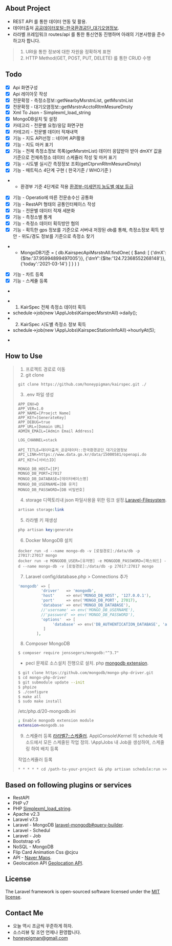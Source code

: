 ## About Project
- REST API 를 통한 데이터 연동 및 활용.
- 데이터출처 [공공데이터포털::한국환경공단_대기오염정보](https://www.data.go.kr/data/15000581/openapi.do).
- 라라벨 프레임워크 routes/api 를 통한 통신연동 진행하며 아래의 기본사항을 준수하고자 합니다.
> 1) URI을 통한 정보에 대한 자원을 정확하게 표현
> 2) HTTP Method(GET, POST, PUT, DELETE) 를 통한 CRUD 수행

## Todo
- [X] Api 화면구성
- [X] Api 레이아웃 작성
- [X] 전문확정 - 측정소정보::getNearbyMsrstnList, getMsrstnList
- [X] 전문확정 - 대기오염정보::getMsrstnAcctoRltmMesureDnsty
- [X] Xml To Json - Simplexml_load_string
- [X] MongoDB설치 및 설정
- [X] 카테고리 - 전문별 요청/응답 화면구현
- [X] 카테고리 - 전문별 데이터 적재내역
- [X] 기능 - 지도 API선정 :: 네이버 API활용
- [X] 기능 - 지도 마커 표기
- [X] 기능 - 전체 측정소정보 목록(getMsrstnList) 데이터 응답받아 받아 dmXY 값을 기준으로 전체측정소 데이터 스케쥴러 작성 및 마커 표기
- [X] 기능 - 시도별 실시간 측정정보 조회(getCtprvnRltmMesureDnsty)
- [X] 기능 - 매트릭스 4단계 구현 ( 한국기준 / WHO기준 )
- - 환경부 기준 4단계로 적용 [환경부-미세먼지 농도별 예보 등급](https://www.me.go.kr/mamo/web/index.do?menuId=16201)
- [X] 기능 - Operatio에 따른 전문송수신 공통화
- [X] 기능 - RestAPI 형태의 공통인터페이스 작성
- [X] 기능 - 전문별 데이터 적재 세분화
- [X] 기능 - 측정소별 통계
- [X] 기능 - 측정소 데이터 획득방안 협의
- [X] 기능 - 획득한 gps 정보를 기준으로 서버내 저장된 db를 통해, 측정소정보 획득 방안 - 위도/경도 정보를 기준으로 측정소 찾기
- - MongoDB기준 = ( db.KairspecApiMsrstnAll.findOne( { $and: [ {'dmX':{$lte:'37.95994899497005'}}, {'dmY':{$lte:'124.72368552268148'}}, {'today':'2021-03-14'} ] } ) )
- [X] 기능 - 차트 등록
- [X] 기능 - 스케쥴 등록
- ```php
- 1) KairSpec 전체 측정소 데이터 획득
- schedule->job(new \App\Jobs\KairspecMsrstnAll)->daily();
- 2) KairSpec 시도별 측정소 정보 획득
- schedule->job(new \App\Jobs\KairspecStationInfoAll)->hourlyAt(5);
- ```

## How to Use
> 1) 프로젝트 경로로 이동
> 2) git clone
> ```git
> git clone https://github.com/honeypigman/kairspec.git ./
> ```
> 3) .env 파일 생성 
> ```env
> APP_ENV=D
> APP_VER=1.0
> APP_NAME=[Proejct Name]
> APP_KEY=[GenerateKey]
> APP_DEBUG=true
> APP_URL=[Domain URL]
> ADMIN_EMAIL=[Admin Email Address]
> 
> LOG_CHANNEL=stack
> 
> API_TITLE=데이터출처_공공데이터::한국환경공단_대기오염정보
> API_LINK=https://www.data.go.kr/data/15000581/openapi.do
> API_KEY=[서비스ID]
> 
> MONGO_DB_HOST=[IP]
> MONGO_DB_PORT=27017
> MONGO_DB_DATABASE=[데이터베이스명]
> MONGO_DB_USERNAME=[DB 유저]
> MONGO_DB_PASSWORD=[DB 비밀번호]
>```
> 4) storage 디렉토리내  json 파일사용을 위한 링크 설정.[Laravel-Filesystem](https://laravel.com/docs/7.x/filesystem).
> ```php 
> artisan storage:link
> ```
> 5) 라라벨 키 재생성
> ```php
> php artisan key:generate
> ```
>6) Docker MongoDB 설치
> ```docker
> docker run -d --name mongo-db -v [로컬경로]:/data/db -p 27017:27017 mongo
> docker run -e MONGODB_USER=[유저명] -e MONGODB_PASSWORD=[패스워드] -d --name mongo-db -v [로컬경로]:/data/db -p 27017:27017 mongo
> ```
> 7) Laravel config/database.php > Connections 추가
> ```php
> 'mongodb' => [
>           'driver'   => 'mongodb',
>           'host'     => env('MONGO_DB_HOST', '127.0.0.1'),
>           'port'     => env('MONGO_DB_PORT', 27017),
>           'database' => env('MONGO_DB_DATABASE'),
>           //'username' => env('MONGO_DB_USERNAME'),
>           //'password' => env('MONGO_DB_PASSWORD'),
>           'options'  => [
>                'database' => env('DB_AUTHENTICATION_DATABASE', 'admin'), // required with Mongo 3+
>            ]
>         ],
>```
> 8) Composer MongoDB
> ```
> $ composer require jenssegers/mongodb:"^3.7"
>````
>
> * pecl 문제로 소스설치 진행으로 설치.
> php [mongodb extension](https://www.php.net/manual/en/mongodb.installation.manual.php).
> ```sh
> $ git clone https://github.com/mongodb/mongo-php-driver.git
> $ cd mongo-php-driver
> $ git submodule update --init
> $ phpize
> $ ./configure
> $ make all
> $ sudo make install
> ```
> /etc/php.d/20-mongodb.ini
> ```sh
> ; Enable mongodb extension module
> extension=mongodb.so
> ```
>9) 스케쥴러 등록 [라라벨7::스케쥴러](https://laravel.kr/docs/7.x/scheduling).
> App\Console\Kernel 의 schedule 메소드에서 모든 스케줄된 작업 정의.
> \App\Jobs 내 Job을 생성하여, 스케줄링 하여 배치 등록
> 
> 작업스케쥴러 등록
> ```php
> * * * * * cd /path-to-your-project && php artisan schedule:run >> /dev/null 2>&1
> ```

## Based on following plugins or services
- RestAPI
- PHP v7
- PHP [Simplexml_load_string](https://www.php.net/manual/en/book.simplexml.php).
- Apache v2.3
- Laravel v7.3
- Laravel - MongoDB [laravel-mongodb#query-builder](https://github.com/jenssegers/laravel-mongodb#query-builder).
- Laravel - Schedul
- Laravel - Job
- Bootstrap v5
- NoSQL - MongoDB
- Flip Card Animation Css @cjcu
- API - [Naver Maps](https://github.com/navermaps/maps.js.ncp/blob/master/examples/map/1-map-simple.html).
- Geolocation API [Geolocation API](https://developer.mozilla.org/ko/docs/Web/API/Geolocation_API/Using_the_Geolocation_API).

## License
The Laravel framework is open-sourced software licensed under the [MIT license](https://opensource.org/licenses/MIT).

## Contact Me
- 오늘 역시 조금씩 꾸준하게 하자.
- 소스리뷰 및 조언 언제나 환영합니다. 
- honeypigman@gmail.com